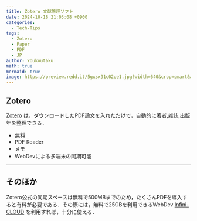 ```yaml
---
title: Zotero 文献管理ソフト
date: 2024-10-18 21:03:08 +0900
categories:
  - Tech-Tips
tags:
  - Zotero
  - Paper
  - PDF
  - JP
author: Youkoutaku
math: true
mermaid: true
image: https://preview.redd.it/5gxsx91c02oe1.jpg?width=640&crop=smart&auto=webp&s=c4d654d49921d23dfedba8c5f5c4eeeed532e35f
---
```


## Zotero

[Zotero](https://www.zotero.org/) は，ダウンロードしたPDF論文を入れただけで，自動的に著者,雑誌,出版年を整理できる．

- 無料
- PDF Reader
- メモ
- WebDevによる多端末の同期可能

---
## そのほか
Zotero公式の同期スペースは無料で500MBまでのため，たくさんPDFを導入すると有料が必要である．その際には，無料で25GBを利用できるWebDev [Infini-CLOUD](https://infini-cloud.net/en/) を利用すれば，十分に使える．
